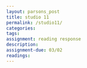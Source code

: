 ```yaml
---  
layout: parsons_post  
title: studio 11 
permalink: /studio11/  
categories:   
tags:  
assignment: reading response
description: 
assignment-due: 03/02
readings: 
---  
```


